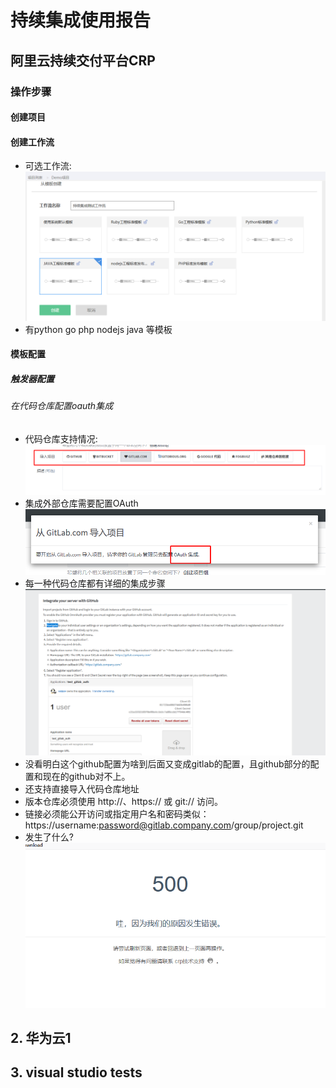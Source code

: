 # 持续集成使用报告

## 阿里云持续交付平台CRP

### 操作步骤

#### 创建项目

#### 创建工作流
- 可选工作流:
![Image text](./report/jpg/创建工作流.png)
- 有python go php nodejs java 等模板

#### 模板配置

##### 触发器配置

###### 在代码仓库配置oauth集成
- 代码仓库支持情况:
![Image text](./report/jpg/git.png)
- 集成外部仓库需要配置OAuth
![Image text](./report/jpg/OAuth1.png)
- 每一种代码仓库都有详细的集成步骤
![Image text](./report/jpg/OAuth2.png)
- 没看明白这个github配置为啥到后面又变成gitlab的配置，且github部分的配置和现在的github对不上。
- 还支持直接导入代码仓库地址
- 版本仓库必须使用 http://、https:// 或 git:// 访问。
- 链接必须能公开访问或指定用户名和密码类似：https://username:password@gitlab.company.com/group/project.git
- 发生了什么?
![Image text](./report/jpg/500.png)
## 2. 华为云1


## 3. visual studio tests